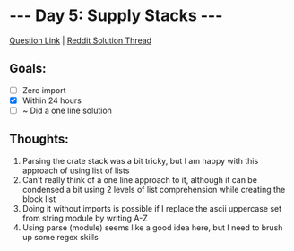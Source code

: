 # --- Day 5: Supply Stacks ---

[Question Link](https://adventofcode.com/2022/day/5) | [Reddit Solution Thread](https://www.reddit.com/r/adventofcode/comments/zcxid5/2022_day_5_solutions/)

## Goals:

- [ ] Zero import
- [x] Within 24 hours
- [ ] ~ Did a one line solution

## Thoughts:

1. Parsing the crate stack was a bit tricky, but I am happy with this approach of using list of lists
2. Can't really think of a one line approach to it, although it can be condensed a bit using 2 levels of list 
comprehension while creating the block list
3. Doing it without imports is possible if I replace the ascii uppercase set from string module by writing A-Z
4. Using parse (module) seems like a good idea here, but I need to brush up some regex skills
